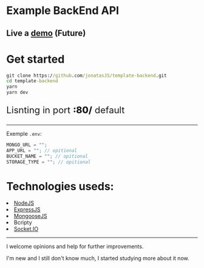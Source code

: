 # Example BackEnd API

<h2>Live a <a href="https://github.com/jonatasJS/template-backend">demo</a> (Future)</h2>

<h1>Get started</h2>

```cmd
git clone https://github.com/jonatasJS/template-backend.git
cd template-backend
yarn
yarn dev
```

<p style="font-size:1.5rem;">Lisnting in port <strong style="font-weight:800;">:80/</strong> default</p>

<hr></hr>

Exemple `.env`:

```js
MONGO_URL = "";
APP_URL = ""; // opitional
BUCKET_NAME = ""; // opitional
STORAGE_TYPE = ""; // opitional
```

<h1>Technologies useds:</h2>
<li><a href="https://nodejs.org/">NodeJS</a></li>
<li><a href="https://expressjs.com/">ExpressJS</a></li>
<li><a href="https://mongoosejs.com/">MongooseJS</a></li>
<li>Bcripty</li>
<li><a href="https://socket.io/">Socket.IO</a></li>

<hr>
<footer>
  <p>
    I welcome opinions and help for further improvements.
  </p>
  <p>
    I'm new and I still don't know much, I started studying more about it now.
  </p>
</footer>
